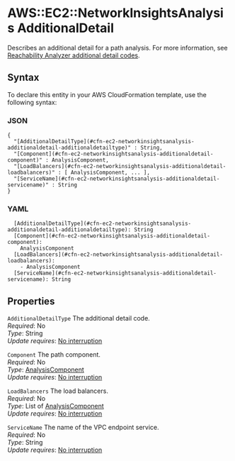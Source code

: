 # AWS::EC2::NetworkInsightsAnalysis AdditionalDetail<a name="aws-properties-ec2-networkinsightsanalysis-additionaldetail"></a>

Describes an additional detail for a path analysis\. For more information, see [Reachability Analyzer additional detail codes](https://docs.aws.amazon.com/vpc/latest/reachability/additional-detail-codes.html)\.

## Syntax<a name="aws-properties-ec2-networkinsightsanalysis-additionaldetail-syntax"></a>

To declare this entity in your AWS CloudFormation template, use the following syntax:

### JSON<a name="aws-properties-ec2-networkinsightsanalysis-additionaldetail-syntax.json"></a>

```
{
  "[AdditionalDetailType](#cfn-ec2-networkinsightsanalysis-additionaldetail-additionaldetailtype)" : String,
  "[Component](#cfn-ec2-networkinsightsanalysis-additionaldetail-component)" : AnalysisComponent,
  "[LoadBalancers](#cfn-ec2-networkinsightsanalysis-additionaldetail-loadbalancers)" : [ AnalysisComponent, ... ],
  "[ServiceName](#cfn-ec2-networkinsightsanalysis-additionaldetail-servicename)" : String
}
```

### YAML<a name="aws-properties-ec2-networkinsightsanalysis-additionaldetail-syntax.yaml"></a>

```
  [AdditionalDetailType](#cfn-ec2-networkinsightsanalysis-additionaldetail-additionaldetailtype): String
  [Component](#cfn-ec2-networkinsightsanalysis-additionaldetail-component):
    AnalysisComponent
  [LoadBalancers](#cfn-ec2-networkinsightsanalysis-additionaldetail-loadbalancers):
    - AnalysisComponent
  [ServiceName](#cfn-ec2-networkinsightsanalysis-additionaldetail-servicename): String
```

## Properties<a name="aws-properties-ec2-networkinsightsanalysis-additionaldetail-properties"></a>

`AdditionalDetailType` <a name="cfn-ec2-networkinsightsanalysis-additionaldetail-additionaldetailtype"></a>
The additional detail code\.  
_Required_: No  
_Type_: String  
_Update requires_: [No interruption](https://docs.aws.amazon.com/AWSCloudFormation/latest/UserGuide/using-cfn-updating-stacks-update-behaviors.html#update-no-interrupt)

`Component` <a name="cfn-ec2-networkinsightsanalysis-additionaldetail-component"></a>
The path component\.  
_Required_: No  
_Type_: [AnalysisComponent](aws-properties-ec2-networkinsightsanalysis-analysiscomponent.md)  
_Update requires_: [No interruption](https://docs.aws.amazon.com/AWSCloudFormation/latest/UserGuide/using-cfn-updating-stacks-update-behaviors.html#update-no-interrupt)

`LoadBalancers` <a name="cfn-ec2-networkinsightsanalysis-additionaldetail-loadbalancers"></a>
The load balancers\.  
_Required_: No  
_Type_: List of [AnalysisComponent](aws-properties-ec2-networkinsightsanalysis-analysiscomponent.md)  
_Update requires_: [No interruption](https://docs.aws.amazon.com/AWSCloudFormation/latest/UserGuide/using-cfn-updating-stacks-update-behaviors.html#update-no-interrupt)

`ServiceName` <a name="cfn-ec2-networkinsightsanalysis-additionaldetail-servicename"></a>
The name of the VPC endpoint service\.  
_Required_: No  
_Type_: String  
_Update requires_: [No interruption](https://docs.aws.amazon.com/AWSCloudFormation/latest/UserGuide/using-cfn-updating-stacks-update-behaviors.html#update-no-interrupt)
